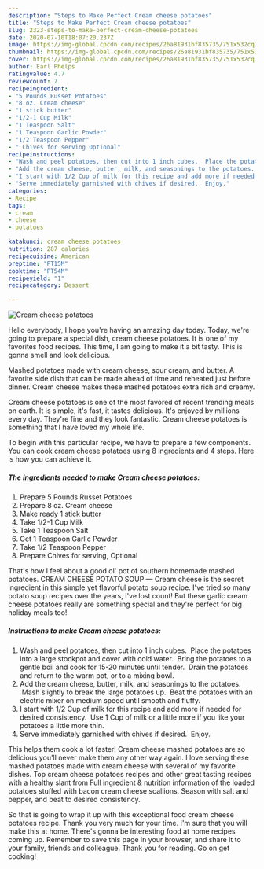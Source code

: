 ```yaml
---
description: "Steps to Make Perfect Cream cheese potatoes"
title: "Steps to Make Perfect Cream cheese potatoes"
slug: 2323-steps-to-make-perfect-cream-cheese-potatoes
date: 2020-07-10T18:07:20.237Z
image: https://img-global.cpcdn.com/recipes/26a81931bf835735/751x532cq70/cream-cheese-potatoes-recipe-main-photo.jpg
thumbnail: https://img-global.cpcdn.com/recipes/26a81931bf835735/751x532cq70/cream-cheese-potatoes-recipe-main-photo.jpg
cover: https://img-global.cpcdn.com/recipes/26a81931bf835735/751x532cq70/cream-cheese-potatoes-recipe-main-photo.jpg
author: Earl Phelps
ratingvalue: 4.7
reviewcount: 7
recipeingredient:
- "5 Pounds Russet Potatoes"
- "8 oz. Cream cheese"
- "1 stick butter"
- "1/2-1 Cup Milk"
- "1 Teaspoon Salt"
- "1 Teaspoon Garlic Powder"
- "1/2 Teaspoon Pepper"
- " Chives for serving Optional"
recipeinstructions:
- "Wash and peel potatoes, then cut into 1 inch cubes.  Place the potatoes into a large stockpot and cover with cold water.  Bring the potatoes to a gentle boil and cook for 15-20 minutes until tender.  Drain the potatoes and return to the warm pot, or to a mixing bowl."
- "Add the cream cheese, butter, milk, and seasonings to the potatoes.  Mash slightly to break the large potatoes up.  Beat the potatoes with an electric mixer on medium speed until smooth and fluffy."
- "I start with 1/2 Cup of milk for this recipe and add more if needed for desired consistency.  Use 1 Cup of milk or a little more if you like your potatoes a little more thin."
- "Serve immediately garnished with chives if desired.  Enjoy."
categories:
- Recipe
tags:
- cream
- cheese
- potatoes

katakunci: cream cheese potatoes 
nutrition: 287 calories
recipecuisine: American
preptime: "PT15M"
cooktime: "PT54M"
recipeyield: "1"
recipecategory: Dessert

---
```



![Cream cheese potatoes](https://img-global.cpcdn.com/recipes/26a81931bf835735/751x532cq70/cream-cheese-potatoes-recipe-main-photo.jpg)

Hello everybody, I hope you're having an amazing day today. Today, we're going to prepare a special dish, cream cheese potatoes. It is one of my favorites food recipes. This time, I am going to make it a bit tasty. This is gonna smell and look delicious.

Mashed potatoes made with cream cheese, sour cream, and butter. A favorite side dish that can be made ahead of time and reheated just before dinner. Cream cheese makes these mashed potatoes extra rich and creamy.

Cream cheese potatoes is one of the most favored of recent trending meals on earth. It is simple, it's fast, it tastes delicious. It's enjoyed by millions every day. They're fine and they look fantastic. Cream cheese potatoes is something that I have loved my whole life.


To begin with this particular recipe, we have to prepare a few components. You can cook cream cheese potatoes using 8 ingredients and 4 steps. Here is how you can achieve it.

<!--inarticleads1-->

##### The ingredients needed to make Cream cheese potatoes:

1. Prepare 5 Pounds Russet Potatoes
1. Prepare 8 oz. Cream cheese
1. Make ready 1 stick butter
1. Take 1/2-1 Cup Milk
1. Take 1 Teaspoon Salt
1. Get 1 Teaspoon Garlic Powder
1. Take 1/2 Teaspoon Pepper
1. Prepare  Chives for serving, Optional


That&#39;s how I feel about a good ol&#39; pot of southern homemade mashed potatoes. CREAM CHEESE POTATO SOUP — Cream cheese is the secret ingredient in this simple yet flavorful potato soup recipe. I&#39;ve tried so many potato soup recipes over the years, I&#39;ve lost count! But these garlic cream cheese potatoes really are something special and they&#39;re perfect for big holiday meals too! 

<!--inarticleads2-->

##### Instructions to make Cream cheese potatoes:

1. Wash and peel potatoes, then cut into 1 inch cubes.  Place the potatoes into a large stockpot and cover with cold water.  Bring the potatoes to a gentle boil and cook for 15-20 minutes until tender.  Drain the potatoes and return to the warm pot, or to a mixing bowl.
1. Add the cream cheese, butter, milk, and seasonings to the potatoes.  Mash slightly to break the large potatoes up.  Beat the potatoes with an electric mixer on medium speed until smooth and fluffy.
1. I start with 1/2 Cup of milk for this recipe and add more if needed for desired consistency.  Use 1 Cup of milk or a little more if you like your potatoes a little more thin.
1. Serve immediately garnished with chives if desired.  Enjoy.


This helps them cook a lot faster! Cream cheese mashed potatoes are so delicious you&#39;ll never make them any other way again. I love serving these mashed potatoes made with cream cheese with several of my favorite dishes. Top cream cheese potatoes recipes and other great tasting recipes with a healthy slant from Full ingredient &amp; nutrition information of the loaded potatoes stuffed with bacon cream cheese scallions. Season with salt and pepper, and beat to desired consistency. 

So that is going to wrap it up with this exceptional food cream cheese potatoes recipe. Thank you very much for your time. I'm sure that you will make this at home. There's gonna be interesting food at home recipes coming up. Remember to save this page in your browser, and share it to your family, friends and colleague. Thank you for reading. Go on get cooking!
